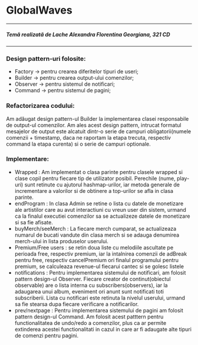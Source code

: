 # GlobalWaves
___
##### Temă realizată de Lache Alexandra Florentina Georgiana, 321 CD
___

### Design pattern-uri folosite:
- Factory -> pentru crearea diferitelor tipuri de useri;
- Builder -> pentru crearea output-ului comenzilor;
- Observer -> pentru sistemul de notificari;
- Command -> pentru sistemul de pagini;

### Refactorizarea codului:

Am adăugat design pattern-ul Builder la implementarea clasei responsabile de output-ul comenzilor. Am ales acest design pattern, intrucat formatul mesajelor de output este alcatuit dintr-o serie de campuri obligatorii(numele comenzii + timestamp, daca ne raportam la etapa trecuta, respectiv command la etapa curenta) si o serie de campuri optionale.

### Implementare:
- Wrapped : Am implementat o clasa parinte pentru clasele wrapped si clase copil pentru fiecare tip de utilizator posibil. Perechile (nume, play-uri) sunt retinute cu ajutorul hashmap-urilor, iar metoda generale de incrementare a valorilor si de obtinere a top-urilor se afla in clasa parinte.
- endProgram : In clasa Admin se retine o lista cu datele de monetizare ale artistilor care au avut interactiuni cu vreun user din sistem, urmand ca la finalul executiei comenzilor sa se actualizeze datele de monetizare si sa fie afisate.
- buyMerch/seeMerch : La fiecare merch cumparat, se actualizeaza numarul de bucati vandute din clasa merch si se adauga denumirea merch-ului in lista produselor userului.
- Premium/Free users : se retin doua liste cu melodiile ascultate pe perioada free, respectiv premium, iar la intalnirea comenzii de adBreak pentru free, respectiv cancelPremium ori finalul programului pentru premium, se calculeaza revenue-ul fiecarui cantec si se golesc listele
- notifications : Pentru implementarea sistemului de notificari, am folosit pattern design-ul Observer. Fiecare creator de continut(obiectul observable) are o lista interna cu subscribers(observers), iar la adaugarea unui album, eveniment ori anunt sunt notificati toti subscriberii. Lista cu notificari este retinuta la nivelul userului, urmand sa fie stearsa dupa fiecare verificare a notificarilor.
- prev/nextpage : Pentru implementarea sistemului de pagini am folosit pattern design-ul Command. Am folosit acest patttern pentru functionalitatea de undo/redo a comenzilor, plus ca ar permite extinderea acestei functionalitati in cazul in care ar fi adaugate alte tipuri de comenzi pentru pagini.